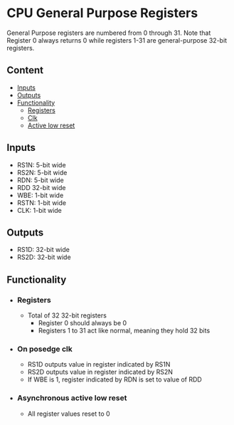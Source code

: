 # CPU General Purpose Registers #

General Purpose registers are numbered from 0 through 31. Note that Register 0 always returns 0 while registers 1-31 are general-purpose 32-bit registers.

## Content
* [Inputs](#inputs)
* [Outputs](#outputs)
* [Functionality](#functionality)
  * [Registers](#registers)
  * [Clk](#on-posedge-clk)
  * [Active low reset](#asynchronous-active-low-reset)

## Inputs
* RS1N: 5-bit wide
* RS2N: 5-bit wide
* RDN: 5-bit wide
* RDD 32-bit wide
* WBE: 1-bit wide
* RSTN: 1-bit wide
* CLK: 1-bit wide

## Outputs
  * RS1D: 32-bit wide
  * RS2D: 32-bit wide

## Functionality

* ### Registers
  * Total of 32 32-bit registers
    * Register 0 should always be 0
    * Registers 1 to 31 act like normal, meaning they hold 32 bits
* ### On posedge clk
  * RS1D outputs value in register indicated by RS1N
  * RS2D outputs value in register indicated by RS2N
  * If WBE is 1, register indicated by RDN is set to value of RDD
* ### Asynchronous active low reset
  * All register values reset to 0
